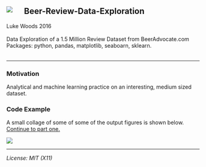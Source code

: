 ## Beer-Review-Data-Exploration <img style="float: left; padding-right: 30px;" src=http://i.imgur.com/k4lvXN4.png?1>

Luke Woods 2016 <br>
<br>
Data Exploration of a 1.5 Million Review Dataset from BeerAdvocate.com <br>
Packages: python, pandas, matplotlib, seaboarn, sklearn.<br>
<br>
___
### Motivation
Analytical and machine learning practice on an interesting, medium sized dataset. 

### Code Example
A small collage of some of some of the output figures is shown below. 
[Continue to part one.](br_part_1.ipynb)

<img align="middle" src=http://i.imgur.com/FNDLRVA.jpg>




___

*License: MIT (X11)*